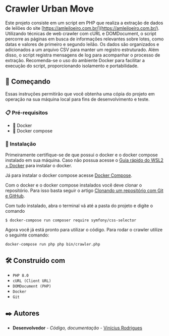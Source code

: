 # Crawler Urban Move

Este projeto consiste em um script em PHP que realiza a extração de dados de leilões do site [https://amleiloeiro.com.br/](https://amleiloeiro.com.br/). Utilizando técnicas de web crawler com cURL e DOMDocument, o script percorre as páginas em busca de informações relevantes sobre lotes, como datas e valores de primeiro e segundo leilão. Os dados são organizados e adicionados a um arquivo CSV para manter um registro estruturado. Além disso, o script registra mensagens de log para acompanhar o processo de extração. Recomenda-se o uso do ambiente Docker para facilitar a execução do script, proporcionando isolamento e portabilidade.

## 🚀 Começando

Essas instruções permitirão que você obtenha uma cópia do projeto em operação na sua máquina local para fins de desenvolvimento e teste.

### 📋 Pré-requisitos

  - 🐳 Docker 
  - 🐳 Docker compose 

### 🔧 Instalação

Primeiramente certifique-se de que possui o docker e o docker compose instalado em sua máquina. Caso não possua acesse o [Guia rápido do WSL2 + Docker](https://github.com/codeedu/wsl2-docker-quickstart) para instalar o docker.

Já para instalar o docker compose acesse [Docker Compose](https://github.com/docker/compose).

Com o docker e o docker compose instalados você deve clonar o repositório. Para isso basta seguir o artigo [Clonando um repositório com Git e GitHub](https://www.alura.com.br/artigos/clonando-repositorio-git-github?utm_term=&utm_campaign=%5BSearch%5D+%5BPerformance%5D+-+Dynamic+Search+Ads+-+Artigos+e+Conte%C3%BAdos&utm_source=adwords&utm_medium=ppc&hsa_acc=7964138385&hsa_cam=11384329873&hsa_grp=111087461203&hsa_ad=687448474447&hsa_src=g&hsa_tgt=aud-396128415587:dsa-843358956400&hsa_kw=&hsa_mt=&hsa_net=adwords&hsa_ver=3&gad_source=1&gclid=Cj0KCQiAhomtBhDgARIsABcaYyk4lBV3raNZ5lwZxwg_6WDWrgMN9njNnww9MI1rKVQUWDZ4sRNlgCcaAifMEALw_wcB).

Com tudo instalado, abra o terminal vá até a pasta do projeto e digite o comando 

```
$ docker-compose run composer require symfony/css-selector
```

Agora você já está pronto para utilizar o código. Para rodar o crawler utilize o seguinte comando:

```
docker-compose run php php bin/crawler.php
```

## 🛠️ Construído com

* `PHP 8.0`
* `cURL (Client URL)`
* `DOMDocument (PHP)`
* `Docker`
* `Git`

## ✒️ Autores

* **Desenvolvedor** - *Código, documentação* - [Vinícius Rodrigues](https://github.com/ViniciusRodrigues10)
